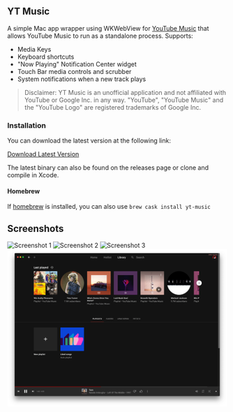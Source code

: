 ## YT Music

A simple Mac app wrapper using WKWebView for [YouTube Music](https://music.youtube.com) that allows YouTube Music to run as a standalone process. Supports:

- Media Keys
- Keyboard shortcuts
- "Now Playing" Notification Center widget
- Touch Bar media controls and scrubber
- System notifications when a new track plays

> Disclaimer: YT Music is an unofficial application and not affiliated with YouTube or Google Inc. in any way. "YouTube", "YouTube Music" and the "YouTube Logo" are registered trademarks of Google Inc.

### Installation

You can download the latest version at the following link:

[Download Latest Version](https://dl.devmate.com/uk.co.wearecocoon.YT-Music/YTMusic.zip)

The latest binary can also be found on the releases page or clone and compile in Xcode.

#### Homebrew

If [homebrew](https://brew.sh) is installed, you can also use `brew cask install yt-music`

## Screenshots

![Screenshot 1](screenshots/screenshot-1.png)
![Screenshot 2](screenshots/screenshot-2.png)
![Screenshot 3](screenshots/screenshot-3.png)
![Screenshot 4](screenshots/screenshot-4.png)
